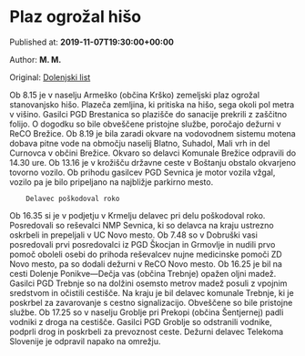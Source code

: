 
# Plaz ogrožal hišo

Published at: **2019-11-07T19:30:00+00:00**

Author: **M. M.**

Original: [Dolenjski list](https://www.dolenjskilist.si/2019/11/07/228330/novice/kronika/Plaz_ogrozal_hiso/)

Ob 8.15 je v naselju Armeško (občina Krško) zemeljski plaz ogrožal stanovanjsko hišo. Plazeča zemljina, ki pritiska na hišo, sega okoli pol metra v višino. Gasilci PGD Brestanica so plazišče do sanacije prekrili z zaščitno folijo. O dogodku so bile obveščene pristojne službe, poročajo dežurni v ReCO Brežice.
Ob 8.19 je bila zaradi okvare na vodovodnem sistemu motena dobava pitne vode na območju naselij Blatno, Suhadol, Mali vrh in del Curnovca v občini Brežice. Okvaro so delavci Komunale Brežice odpravili do 14.30 ure.
Ob 13.16 je v krožišču državne ceste v Boštanju obstalo okvarjeno tovorno vozilo. Ob prihodu gasilcev PGD Sevnica je motor vozila vžgal, vozilo pa je bilo pripeljano na najbližje parkirno mesto.

        Delavec poškodoval roko
      
Ob 16.35 si je v podjetju v Krmelju delavec pri delu poškodoval roko. Posredovali so reševalci NMP Sevnica, ki so delavca na kraju ustrezno oskrbeli in prepeljali v UC Novo mesto.
Ob 7.48 so v Dobruški vasi posredovali prvi posredovalci iz PGD Škocjan in Grmovlje in nudili prvo pomoč oboleli osebi do prihoda reševalcev nujne medicinske pomoči ZD Novo mesto, pa so dodali dežurni v ReCO Novo mesto.
Ob 16.25 je bil na cesti Dolenje Ponikve—Dečja vas (občina Trebnje) opažen oljni madež. Gasilci PGD Trebnje so na dolžini osemsto metrov madež posuli z vpojnim sredstvom in očistili cestišče. Na kraju je bil delavec komunale Trebnje, ki je poskrbel za zavarovanje s cestno signalizacijo. Obveščene so bile pristojne službe.
Ob 17.25 so v naselju Groblje pri Prekopi (občina Šentjernej) padli vodniki z droga na cestišče. Gasilci PGD Groblje so odstranili vodnike, podprli drog in poskrbeli za prevoznost ceste. Dežurni delavec Telekoma Slovenije je odpravil napako na omrežju.
